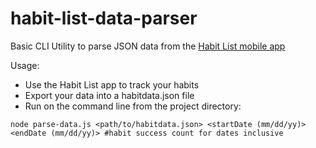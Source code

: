 # habit-list-data-parser
Basic CLI Utility to parse JSON data from the [Habit List mobile app](https://habitlist.com/)

Usage:

- Use the Habit List app to track your habits
- Export your data into a habitdata.json file
- Run on the command line from the project directory:

```
node parse-data.js <path/to/habitdata.json> <startDate (mm/dd/yy)>
<endDate (mm/dd/yy)> #habit success count for dates inclusive
```
